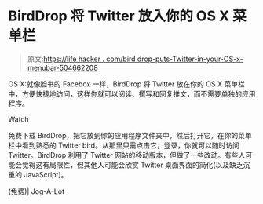 # BirdDrop 将 Twitter 放入你的 OS X 菜单栏

> 原文:[https://life hacker . com/bird drop-puts-Twitter-in-your-OS-x-menubar-504662208](https://lifehacker.com/birddrop-puts-twitter-in-your-os-x-menubar-504662208)

OS X:就像脸书的 Facebox 一样，BirdDrop 将 Twitter 放在你的 OS X 菜单栏中，方便快捷地访问，这样你就可以阅读、撰写和回复推文，而不需要单独的应用程序。

Watch

免费下载 BirdDrop，把它放到你的应用程序文件夹中，然后打开它，在你的菜单栏中看到熟悉的 Twitter bird。从那里只需点击它，登录，你就可以随时访问 Twitter。BirdDrop 利用了 Twitter 网站的移动版本，但做了一些改动。有些人可能会觉得这有局限性，但其他人可能会欣赏 Twitter 桌面界面的简化(以及缺乏沉重的 JavaScript)。

(免费)| Jog-A-Lot